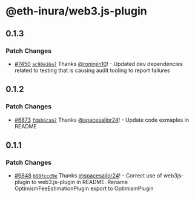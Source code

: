 # @eth-inura/web3.js-plugin

## 0.1.3

### Patch Changes

- [#7450](https://github.com/inuraorg/inura/pull/7450) [`ac90e16a7`](https://github.com/inuraorg/inura/commit/ac90e16a7f85c4f73661ae6023135c3d00421c1e) Thanks [@roninjin10](https://github.com/roninjin10)! - Updated dev dependencies related to testing that is causing audit tooling to report failures

## 0.1.2

### Patch Changes

- [#6873](https://github.com/inuraorg/inura/pull/6873) [`fdab6caa7`](https://github.com/inuraorg/inura/commit/fdab6caa7e6684b08882d2a766ccd727068c2b2f) Thanks [@spacesailor24](https://github.com/spacesailor24)! - Update code exmaples in README

## 0.1.1

### Patch Changes

- [#6848](https://github.com/inuraorg/inura/pull/6848) [`b08fccd9e`](https://github.com/inuraorg/inura/commit/b08fccd9e21c499f9fefd4d58fb8a36bfa0d800a) Thanks [@spacesailor24](https://github.com/spacesailor24)! - Correct use of web3js-plugin to web3.js-plugin in README. Rename OptimismFeeEstimationPlugin export to OptimismPlugin
